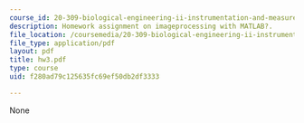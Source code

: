 ```yaml
---
course_id: 20-309-biological-engineering-ii-instrumentation-and-measurement-fall-2006
description: Homework assignment on imageprocessing with MATLAB?.
file_location: /coursemedia/20-309-biological-engineering-ii-instrumentation-and-measurement-fall-2006/f280ad79c125635fc69ef50db2df3333_hw3.pdf
file_type: application/pdf
layout: pdf
title: hw3.pdf
type: course
uid: f280ad79c125635fc69ef50db2df3333

---
```

None